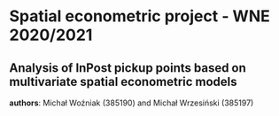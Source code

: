 # Spatial econometric project - WNE 2020/2021
## Analysis of InPost pickup points based on multivariate spatial econometric models
**authors**: Michał Woźniak (385190) and Michał Wrzesiński (385197)

